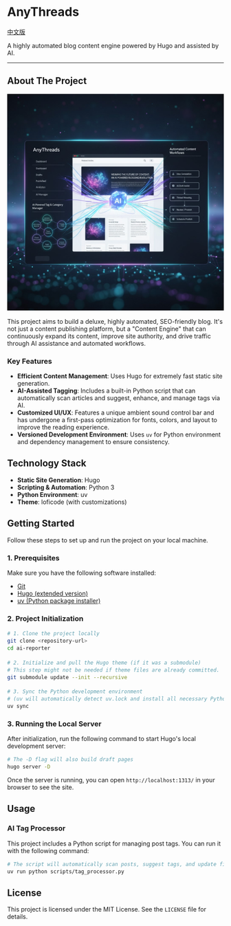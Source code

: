 # AnyThreads

[中文版](README.md)

A highly automated blog content engine powered by Hugo and assisted by AI.

---

## About The Project

![](./branner.jpg)

This project aims to build a deluxe, highly automated, SEO-friendly blog. It's not just a content publishing platform, but a "Content Engine" that can continuously expand its content, improve site authority, and drive traffic through AI assistance and automated workflows.

### Key Features

- **Efficient Content Management**: Uses Hugo for extremely fast static site generation.
- **AI-Assisted Tagging**: Includes a built-in Python script that can automatically scan articles and suggest, enhance, and manage tags via AI.
- **Customized UI/UX**: Features a unique ambient sound control bar and has undergone a first-pass optimization for fonts, colors, and layout to improve the reading experience.
- **Versioned Development Environment**: Uses `uv` for Python environment and dependency management to ensure consistency.

## Technology Stack

- **Static Site Generation**: Hugo
- **Scripting & Automation**: Python 3
- **Python Environment**: uv
- **Theme**: loficode (with customizations)

## Getting Started

Follow these steps to set up and run the project on your local machine.

### 1. Prerequisites

Make sure you have the following software installed:
- [Git](https://git-scm.com/)
- [Hugo (extended version)](https://gohugo.io/installation/)
- [uv (Python package installer)](https://github.com/astral-sh/uv)

### 2. Project Initialization

```bash
# 1. Clone the project locally
git clone <repository-url>
cd ai-reporter

# 2. Initialize and pull the Hugo theme (if it was a submodule)
# This step might not be needed if theme files are already committed.
git submodule update --init --recursive

# 3. Sync the Python development environment
# (uv will automatically detect uv.lock and install all necessary Python libraries)
uv sync
```

### 3. Running the Local Server

After initialization, run the following command to start Hugo's local development server:

```bash
# The -D flag will also build draft pages
hugo server -D
```

Once the server is running, you can open `http://localhost:1313/` in your browser to see the site.

## Usage

### AI Tag Processor

This project includes a Python script for managing post tags. You can run it with the following command:

```bash
# The script will automatically scan posts, suggest tags, and update files
uv run python scripts/tag_processor.py
```

## License

This project is licensed under the MIT License. See the `LICENSE` file for details.
